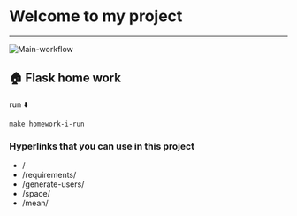 # Welcome to my project


---
![Main-workflow](https://img.shields.io/github/issues/hillel-i-python-pro-i-2022-08-26/homework__flask_routes__postupalskiy_maksym)


## 🏠 Flask home work
run ⬇️

```shell
make homework-i-run
```

<h3>Hyperlinks that you can use in this project</h3>
<ul>
<li>/</li>
<li>/requirements/</li>
<li>/generate-users/</li>
<li>/space/</li>
<li>/mean/</li>
</ul>